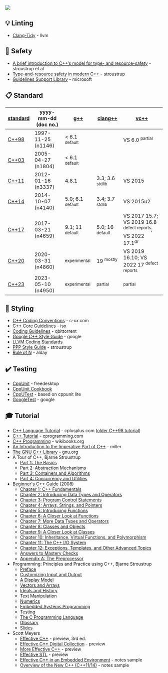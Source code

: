 [<img src="https://user-images.githubusercontent.com/7102064/159596159-ab163149-c28e-4471-95e4-a2bcef1ef37e.png" />](https://en.cppreference.com/w/cpp)


💡 Linting
----------

* [Clang-Tidy](https://clang.llvm.org/extra/clang-tidy/) - llvm


🚧 Safety
---------

* [A brief introduction to C++’s model for type- and resource-safety](https://stroustrup.com/resource-model.pdf) - stroustrup et al
* [Type-and-resource safety in modern C++](https://www.open-std.org/jtc1/sc22/wg21/docs/papers/2021/p2410r0.pdf) - stroustrup
* [Guidelines Support Library](https://github.com/microsoft/GSL) - microsoft


📋 Standard
-----------

| [standard](https://en.cppreference.com/w/cpp/compiler_support.html) | yyyy-mm-dd (doc no.) | [g++](https://gcc.gnu.org/projects/cxx-status.html) | [clang++](https://clang.llvm.org/cxx_status.html) | [vc++](https://learn.microsoft.com/en-us/cpp/overview/visual-cpp-language-conformance)
|-----------------------------------------------------------------------------|----------------------|-----------------------------|-----------------|-----
| [C++98](https://open-std.org/jtc1/sc22/wg21/docs/wp/pdf/nov97-2/)           | 1997-11-25 (n1146)   | < 6.1 <sup>default</sup>    |                 | VS 6.0 <sup>partial</sup>
| [C++03](https://www.open-std.org/jtc1/sc22/wg21/docs/papers/2005/n1804.pdf) | 2005-04-27 (n1804)   | < 6.1 <sup>default</sup>    |
| [C++11](https://www.open-std.org/jtc1/sc22/wg21/docs/papers/2012/n3337.pdf) | 2012-01-16 (n3337)   | 4.8.1                       | 3.3; 3.6 <sup>stdlib</sup> | VS 2015
| [C++14](https://wg21.link/n4140)                                            | 2014-10-07 (n4140)   | 5.0; 6.1 <sup>default</sup> | 3.4; 3.7 <sup>stdlib</sup> | VS 2015u2
| [C++17](https://www.open-std.org/jtc1/sc22/wg21/docs/papers/2017/n4659.pdf) | 2017-03-21 (n4659)   | 9.1; 11 <sup>default</sup>  | 5.0; 16 <sup>default</sup> | VS 2017 15.7; VS 2019 16.8 <sup>defect reports</sup>; VS 2022 17.1<sup>dr</sup>
| [C++20](https://isocpp.org/files/papers/N4860.pdf)                          | 2020-03-31 (n4860)   | <sup>experimental</sup>     | 19 <sup>mostly</sup> | VS 2019 16.10; VS 2022 17 <sup>defect reports</sup>
| [C++23](https://open-std.org/JTC1/SC22/WG21/docs/papers/2023/n4950.pdf)     | 2023-05-10 (n4950)   | <sup>experimental</sup>     | <sup>partial</sup> | <sup>partial</sup>


💈 Styling
---------

* [C++ Coding Conventions](http://web.archive.org/web/20160815171442id_/http://www.c-xx.com/ccc/ccc.php) - c-xx.com
* [C++ Core Guidelines](http://isocpp.github.io/CppCoreGuidelines/CppCoreGuidelines) - iso
* [Coding Guidelines](https://github.com/qbittorrent/qBittorrent/blob/master/CODING_GUIDELINES.md) - qbittorrent
* [Google C++ Style Guide](https://google.github.io/styleguide/cppguide.html) - google
* [LLVM Coding Standards](https://llvm.org/docs/CodingStandards.html)
* [PPP Style Guide](https://www.stroustrup.com/Programming/PPP-style.pdf) - stroustrup
* [Rule of N](https://accu.org/journals/overload/22/120/alday_1896/) - alday


✔️ Testing
----------

* [CppUnit](https://freedesktop.org/wiki/Software/cppunit/) - freedesktop
* [CppUnit Cookbook](https://cppunit.sourceforge.net/doc/cvs/cppunit_cookbook.html)
* [CppUTest](http://cpputest.github.io/) - based on cppunit lite
* [GoogleTest](https://google.github.io/googletest/) - google


🎓 Tutorial
-----------

* [C++ Language Tutorial](https://cplusplus.com/doc/tutorial/) - cplusplus.com ([older C++98 tutorial](https://cplusplus.com/doc/oldtutorial/))
* [C++ Tutorial](https://www.cprogramming.com/tutorial/c++-tutorial.html) - cprogramming.com
* [C++ Programming](https://en.wikibooks.org/wiki/C%2B%2B_Programming) - wikibooks.org
* [An Introduction to the Imperative Part of C++](http://www.doc.ic.ac.uk/~wjk/C++Intro/) - miller
* [The GNU C++ Library](https://gcc.gnu.org/onlinedocs/libstdc++/) - gnu.org
* A Tour of C++, Bjarne Stroustrup
  - [Part 1: The Basics](https://isocpp.org/images/uploads/2-Tour-Basics.pdf)
  - [Part 2: Abstraction Mechanisms](https://isocpp.org/images/uploads/3-Tour-Abstr.pdf)
  - [Part 3: Containers and Algorithms](https://isocpp.org/files/papers/4-Tour-Algo-draft.pdf)
  - [Part 4: Concurrency and Utilities](https://isocpp.org/files/papers/5-Tour-Util.pdf)
* [Beginner's C++ Guide](http://web.archive.org/web/20091009091720/http://msdn.microsoft.com/en-us/beginner/cc305129.aspx) (2008)
  - [Chapter 1: C++ Fundamentals](http://web.archive.org/web/20121021015313id_/http://download.microsoft.com/download/d/b/b/dbb6dfc2-4d18-44c7-8402-cc546c9203a6/C%2B%2B%20Beginner%27s%20Guide%20CH01.pdf)
  - [Chapter 2: Introducing Data Types and Operators](http://web.archive.org/web/20121021015313id_/http://download.microsoft.com/download/d/b/b/dbb6dfc2-4d18-44c7-8402-cc546c9203a6/C%2B%2B%20Beginner%27s%20Guide%20CH02.pdf)
  - [Chapter 3: Program Control Statements](http://web.archive.org/web/20121021015313id_/http://download.microsoft.com/download/d/b/b/dbb6dfc2-4d18-44c7-8402-cc546c9203a6/C%2B%2B%20Beginner%27s%20Guide%20CH03.pdf)
  - [Chapter 4: Arrays, Strings, and Pointers](http://web.archive.org/web/20121021015313id_/http://download.microsoft.com/download/d/b/b/dbb6dfc2-4d18-44c7-8402-cc546c9203a6/C%2B%2B%20Beginner%27s%20Guide%20CH04.pdf)
  - [Chapter 5: Introducing Functions](http://web.archive.org/web/20121021015313id_/http://download.microsoft.com/download/d/b/b/dbb6dfc2-4d18-44c7-8402-cc546c9203a6/C%2B%2B%20Beginner%27s%20Guide%20CH05.pdf)
  - [Chapter 6: A Closer Look at Functions](http://web.archive.org/web/20121021015313id_/http://download.microsoft.com/download/d/b/b/dbb6dfc2-4d18-44c7-8402-cc546c9203a6/C%2B%2B%20Beginner%27s%20Guide%20CH06.pdf)
  - [Chapter 7: More Data Types and Operators](http://web.archive.org/web/20121021015313id_/http://download.microsoft.com/download/d/b/b/dbb6dfc2-4d18-44c7-8402-cc546c9203a6/C%2B%2B%20Beginner%27s%20Guide%20CH07.pdf)
  - [Chapter 8: Classes and Objects](http://web.archive.org/web/20121021015313id_/http://download.microsoft.com/download/d/b/b/dbb6dfc2-4d18-44c7-8402-cc546c9203a6/C%2B%2B%20Beginner%27s%20Guide%20CH08.pdf)
  - [Chapter 9: A Closer Look at Classes](http://web.archive.org/web/20121021015313id_/http://download.microsoft.com/download/d/b/b/dbb6dfc2-4d18-44c7-8402-cc546c9203a6/C%2B%2B%20Beginner%27s%20Guide%20CH09.pdf)
  - [Chapter 10: Inheritance, Virtual Functions, and Polymorphism](http://web.archive.org/web/20121021015313id_/http://download.microsoft.com/download/d/b/b/dbb6dfc2-4d18-44c7-8402-cc546c9203a6/C%2B%2B%20Beginner%27s%20Guide%20CH10.pdf)
  - [Chapter 11: The C++ I/O System](http://web.archive.org/web/20121021015313id_/http://download.microsoft.com/download/d/b/b/dbb6dfc2-4d18-44c7-8402-cc546c9203a6/C%2B%2B%20Beginner%27s%20Guide%20CH11.pdf)
  - [Chapter 12: Exceptions, Templates, and Other Advanced Topics](http://web.archive.org/web/20121021015313id_/http://download.microsoft.com/download/d/b/b/dbb6dfc2-4d18-44c7-8402-cc546c9203a6/C%2B%2B%20Beginner%27s%20Guide%20CH12.pdf)
  - [Answers to Mastery Checks](http://web.archive.org/web/20121021015313id_/http://download.microsoft.com/download/d/b/b/dbb6dfc2-4d18-44c7-8402-cc546c9203a6/ANSWERS.pdf)
  - [Appendix A: The Preprocessor](http://web.archive.org/web/20121021015313id_/http://download.microsoft.com/download/d/b/b/dbb6dfc2-4d18-44c7-8402-cc546c9203a6/APPENDIXA.pdf)
* Programming: Principles and Practice using C++, Bjarne Stroustrup
  - [Preface](https://www.stroustrup.com/Programming/PPP2_Preface.pdf)
  - [Customizing Input and Output](https://www.stroustrup.com/PPP2e_Ch11.pdf)
  - [A Display Model](https://www.stroustrup.com/PPP3_Ch10-Display.pdf)
  - [Vectors and Arrays](https://www.stroustrup.com/Programming/PPP2_Ch18.pdf)
  - [Ideals and History](https://www.stroustrup.com/PPP2e_Ch22.pdf)
  - [Text Manipulation](https://www.stroustrup.com/PPP2e_Ch23.pdf)
  - [Numerics](https://www.stroustrup.com/PPP2e_Ch24.pdf)
  - [Embedded Systems Programming](https://www.stroustrup.com/PPP2e_Ch25.pdf)
  - [Testing](https://www.stroustrup.com/PPP2e_Ch26.pdf)
  - [The C Programming Language](https://www.stroustrup.com/PPP2e_Ch27.pdf)
  - [Glossary](https://www.stroustrup.com/PPP2e_Glossary.pdf)
  - [Slides](https://www.stroustrup.com/PPP3_slides.html)
* Scott Meyers
  - [Effective C++](https://ptgmedia.pearsoncmg.com/images/9780321334879/samplepages/0321334876.pdf) - preview, 3rd ed.
  - [Effective C++ Digital Collection](https://api.pageplace.de/preview/DT0400.9780132979191_A23601363/preview-9780132979191_A23601363.pdf) - preview
  - [More Effective C++](https://api.pageplace.de/preview/DT0400.9780321515810_A23551820/preview-9780321515810_A23551820.pdf) - preview
  - [Effective STL](https://ptgmedia.pearsoncmg.com/images/9780201749625/samplepages/0201749629.pdf) - preview
  - [Effective C++ in an Embedded Environment](https://www.artima.com/samples/effCppEmbNotesSample.pdf) - notes sample
  - [Overview of the New C++ (C++11/14)](https://www.artima.com/samples/cpp11-14NotesSample.pdf) - notes sample
  
